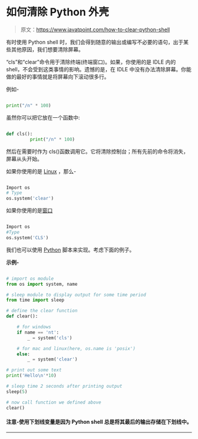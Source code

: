 # 如何清除 Python 外壳

> 原文：<https://www.javatpoint.com/how-to-clear-python-shell>

有时使用 Python shell 时，我们会得到随意的输出或编写不必要的语句，出于某些其他原因，我们想要清除屏幕。

“cls”和“clear”命令用于清除终端(终端窗口)。如果，你使用的是 IDLE 内的 shell，不会受到这类事情的影响。遗憾的是，在 IDLE 中没有办法清除屏幕。你能做的最好的事情就是将屏幕向下滚动很多行。

例如-

```py

print("/n" * 100)

```

虽然你可以把它放在一个函数中:

```py

def cls():
         print("/n" * 100)

```

然后在需要时作为 cls()函数调用它。它将清除控制台；所有先前的命令将消失，屏幕从头开始。

如果你使用的是 [Linux](https://www.javatpoint.com/linux-tutorial) ，那么-

```py

Import os
# Type
os.system('clear')

```

如果你使用的是[窗口](https://www.javatpoint.com/windows)

```py

Import os
#Type
os.system('CLS')

```

我们也可以使用 [Python](https://www.javatpoint.com/python-tutorial) 脚本来实现。考虑下面的例子。

**示例-**

```py

# import os module 
from os import system, name 

# sleep module to display output for some time period 
from time import sleep 

# define the clear function 
def clear(): 

	# for windows 
	if name == 'nt': 
		_ = system('cls') 

	# for mac and linux(here, os.name is 'posix') 
	else: 
		_ = system('clear') 

# print out some text 
print('Hello\n'*10) 

# sleep time 2 seconds after printing output 
sleep(5) 

# now call function we defined above 
clear() 

```

#### 注意-使用下划线变量是因为 Python shell 总是将其最后的输出存储在下划线中。

* * *